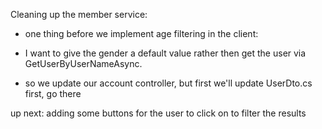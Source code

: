 Cleaning up the member service:
* one thing before we implement age filtering in the client:
* I want to give the gender a default value rather then get the user via GetUserByUserNameAsync.

* so we update our account controller, but first we'll update UserDto.cs first, go there

up next: adding some buttons for the user to click on to filter the results